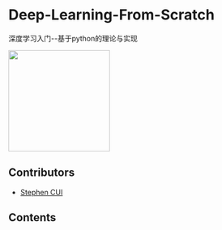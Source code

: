 # Deep-Learning-From-Scratch

深度学习入门--基于python的理论与实现

<a href="https://www.ituring.com.cn/book/1921"><img src="https://file.ituring.com.cn/LargeCover/18062cf8d6a8033fa740" height=200px></a>

## Contributors

- [Stephen CUI](https://github.com/JPL-JUNO)

## Contents